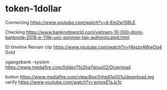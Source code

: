 # token-1dollar
Connecting
https://www.youtube.com/watch?v=d-Em2w156LE

Checking
https://www.banknoteworld.com/vietnam-10-000-dong-banknote-2018-p-119k-unc-polymer-tap-authenticated.html


ID timeline
Remain clip
https://www.youtube.com/watch?v=HbgznAWwOq4 Gold

ogangebank -system https://www.mediafire.com/folder/11x2ha7gnus02/Download

button https://www.mediafire.com/view/8qxi1nhp61q001u/download.jpg
verify https://www.youtube.com/watch?v=wmoxE1sJc1c
